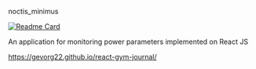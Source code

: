 noctis_minimus

[![Readme Card](https://github-readme-stats.vercel.app/api/pin/?username=gevorg22&repo=github-readme-stats)](https://github.com/anuraghazra/github-readme-stats)


An application for monitoring power parameters implemented on React JS

https://gevorg22.github.io/react-gym-journal/
